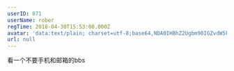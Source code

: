 ```yaml
---
userID: 871
userName: rober
regTime: 2018-04-30T15:53:00.000Z
avatar: 'data:text/plain; charset=utf-8;base64,NDA0IHBhZ2Ugbm90IGZvdW5kCg=='
url: null
---
```


看一个不要手机和邮箱的bbs
